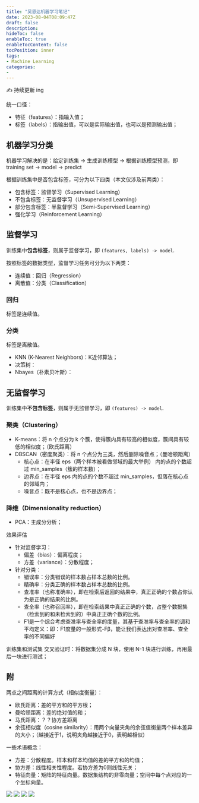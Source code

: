 ```yaml
---
title: "吴恩达机器学习笔记"
date: 2023-08-04T08:09:47Z
draft: false
description: 
hideToc: false
enableToc: true
enableTocContent: false
tocPosition: inner
tags:
- Machine Learning
categories:
- 
---
```


✍ 持续更新 ing

统一口径：

- 特征（features）：指输入值；
- 标签（labels）：指输出值，可以是实际输出值，也可以是预测输出值；

## 机器学习分类

机器学习解决的是：给定训练集 -> 生成训练模型 -> 根据训练模型预测，即 training set -> model -> predict

根据训练集中是否包含标签，可分为以下四类（本文仅涉及前两类）：

- 包含标签：监督学习（Supervised Learning）
- 不包含标签：无监督学习（Unsupervised Learning）
- 部分包含标签：半监督学习（Semi-Supervised Learning）
- 强化学习（Reinforcement Learning）

## 监督学习

训练集中**包含标签**，则属于监督学习，即 `(features, labels) -> model`.

按照标签的数据类型，监督学习任务可分为以下两类：

- 连续值：回归（Regression）
- 离散值：分类（Classification）

### 回归

标签是连续值。


### 分类

标签是离散值。

- KNN (K-Nearest Neighbors)：K近邻算法；
- 决策树：
- Nbayes（朴素贝叶斯）：

## 无监督学习

训练集中**不包含标签**，则属于无监督学习，即 `(features) -> model`.

### 聚类（Clustering）

- K-means：将 n 个点分为 k 个簇，使得簇内具有较高的相似度，簇间具有较低的相似度；（欧氏距离）
- DBSCAN（密度聚类）：将 n 个点分为三类，然后删除噪音点；（曼哈顿距离）
  - 核心点：在半径 eps（两个样本被看做邻域的最大举例） 内的点的个数超过 min_samples（簇的样本数）；
  - 边界点：在半径 eps 内的点的个数不超过 min_samples，但落在核心点的邻域内；
  - 噪音点：既不是核心点，也不是边界点；

### 降维（Dimensionality reduction）

- PCA：主成分分析；


效果评估
- 针对监督学习：
  - 偏差（bias）：偏离程度；
  - 方差（variance）：分散程度；
- 针对分类：
  - 错误率：分类错误的样本数占样本总数的比例。
  - 精确率：分类正确的样本数占样本总数的比例。
  - 查准率（也称准确率），即在检索后返回的结果中，真正正确的个数占你认为是正确的结果的比例。
  - 查全率（也称召回率），即在检索结果中真正正确的个数，占整个数据集（检索到的和未检索到的）中真正正确个数的比例。
  - F1是一个综合考虑查准率与查全率的度量，其基于查准率与查全率的调和平均定义：即：F1度量的一般形式-Fβ，能让我们表达出对查准率、查全率的不同偏好
  


训练集和测试集
交叉验证时：将数据集分成 N 块，使用 N-1 块进行训练，再用最后一块进行测试；

## 附

两点之间距离的计算方式（相似度衡量）：
- 欧氏距离：差的平方和的平方根；
- 曼哈顿距离：差的绝对值的和；
- 马氏距离：？？协方差距离
- 余弦相似度（cosine similarity）：用两个向量夹角的余弦值衡量两个样本差异的大小；（越接近于1，说明夹角越接近于0，表明越相似）


一些术语概念：
- 方差：分散程度。样本和样本均值的差的平方和的均值；
- 协方差：线性相关性程度。若协方差为0则线性无关；
- 特征向量：矩阵的特征向量。数据集结构的非零向量；空间中每个点对应的一个坐标向量。





<img src='https://www.nvidia.cn/content/dam/en-zz/Solutions/gtcf20/data-analytics/nvidia-ai-data-science-workflow-diagram.svg'>

<img src='https://easyai.tech/wp-content/uploads/2022/08/523c0-2019-08-21-application.png.webp'>

<img src='https://www.tibco.com/sites/tibco/files/media_entity/2021-05/random-forest-diagram.svg'>

<img src='https://miro.medium.com/v2/resize:fit:1204/format:webp/1*iWHiPjPv0yj3RKaw0pJ7hA.png'>